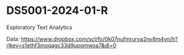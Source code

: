 # DS5001-2024-01-R
Exploratory Text Analytics

Data:  https://www.dropbox.com/scl/fo/0k07nufmrurva2nv8m4vn/h?rlkey=s1ethf3moqagc33d9upomwoa7&dl=0